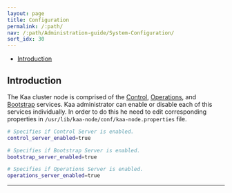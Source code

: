 ```yaml
---
layout: page
title: Configuration
permalink: /:path/
nav: /:path/Administration-guide/System-Configuration/
sort_idx: 30
---
```


* [Introduction](#introduction)

## Introduction

The Kaa cluster node is comprised of the [Control](Configuration-Control-service), [Operations](Configuration-Operations-service), and [Bootstrap](Configuration-Bootstrap-service) services. Kaa administrator can enable or disable each of this services individually. In order to do this he need to edit corresponding properties in ```/usr/lib/kaa-node/conf/kaa-node.properties``` file.


``` bash 
# Specifies if Control Server is enabled.
control_server_enabled=true

# Specifies if Bootstrap Server is enabled.
bootstrap_server_enabled=true

# Specifies if Operations Server is enabled.
operations_server_enabled=true
```


---
